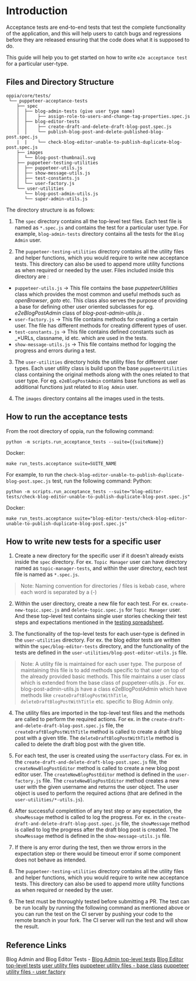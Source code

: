 # Introduction

Acceptance tests are end-to-end tests that test the complete functionality of the application, and this will help users to catch bugs and regressions before they are released ensuring that the code does what it is supposed to do.

This guide will help you to get started on how to write `e2e acceptance test` for a particular user-type.


## Files and Directory Structure

```
oppia/core/tests/
 └── puppeteer-acceptance-tests
    ├── spec
    │  ├── blog-admin-tests (give user type name)
    │  │    ├── assign-role-to-users-and-change-tag-properties.spec.js
    │  ├── blog-editor-tests
    │  │    ├── create-draft-and-delete-draft-blog-post.spec.js
    │  │    └── publish-blog-post-and-delete-published-blog-post.spec.js
    |  |    └── check-blog-editor-unable-to-publish-duplicate-blog-post.spec.js
    ├── images
    │  └── blog-post-thumbnail.svg
    ├── puppeteer-testing-utilities
    │  ├── puppeteer-utils.js
    │  ├── show-message-utils.js
    │  ├── test-constants.js
    │  └── user-factory.js
    └── user-utilities
       └── blog-post-admin-utils.js
       └── super-admin-utils.js
```

The directory structure is as follows:
1) The `spec` directory contains all the top-level test files. Each test file is named as `*.spec.js` and contains the test for a particular user type. For example, `blog-admin-tests` directory contains all the tests for the `Blog Admin` user.

2) The `puppeteer-testing-utilities` directory contains all the utility files and helper functions, which you would require to write new acceptance tests. This directory can also be used to append more utility functions as when required or needed by the user.
Files included inside this directory are :
  - `puppeteer-utils.js` -> This file contains the base _*puppeteerUtilities*_ class which provides the most common and useful methods such as _*openBrowser*_, _*goto*_ etc. This class also serves the purpose of providing a base for defining other user oriented subclasses for eg. _*e2eBlogPostAdmin*_ class of _*blog-post-admin-utils.js*_ .
  - `user-factory.js` -> This file contains methods for creating a certain user. The file has different methods for creating different types of user.
  - `test-constants.js` -> This file contains defined constants such as _*URLs, classname, id etc. which are used in the tests.
  - `show-message-utils.js` -> This file contains method for logging the progress and errors during a test.

3) The `user-utilities` directory holds the utility files for different user types. Each user utility class is build upon the base `puppeteerUtilities` class containing the original methods along with the ones related to that user type. For eg. `e2eBlogPostAdmin` contains base functions as well as additional functions just related to `Blog Admin` user.

4) The `images` directory contains all the images used in the tests.


## How to run the acceptance tests
From the root directory of oppia, run the following command:
```  
python -m scripts.run_acceptance_tests --suite={{suiteName}}  
``` 

Docker:
```
make run_tests.acceptance suite=SUITE_NAME
```

For example, to run the `check-blog-editor-unable-to-publish-duplicate-blog-post.spec.js` test, run the following command:
Python:
```
python -m scripts.run_acceptance_tests --suite="blog-editor-tests/check-blog-editor-unable-to-publish-duplicate-blog-post.spec.js"
```

Docker:
```
make run_tests.acceptance suite="blog-editor-tests/check-blog-editor-unable-to-publish-duplicate-blog-post.spec.js"
```


## How to write new tests for a specific user

1) Create a new directory for the specific user if it doesn't already exists inside the `spec` directory. For ex. `Topic Manager` user can have directory named as `topic-manager-tests`, and within the user directory, each test file is named as `*.spec.js`. 
> Note: Naming convention for directories / files is kebab case, where each word is separated by a (-)

2) Within the user directory, create a new file for each test. For ex. `create-new-topic.spec.js` and `delete-topic.spec.js` for `Topic Manager` user. And these top-level test contains single user stories checking their test steps and expectations mentioned in the [testing spreadsheet](https://docs.google.com/spreadsheets/d/1O8EHiSAGrG0yoNUBz9E4DIwKNS8Rfsv_ffC4k1WK5jc/edit?usp=sharing).

3) The functionality of the top-level tests for each user-type is defined in the `user-utilities` directory. For ex. the blog editor tests are written within the `spec/blog-editor-tests` directory, and the functionality of the tests are defined in the `user-utilities/blog-post-editor-utils.js` file.
> Note: A utility file is maintained for each user type. The purpose of maintaining this file is to add methods specific to that user on top of the already provided basic methods. This file maintains a user class which is extended from the base class of puppeteer-utils.js . For ex. blog-post-admin-utils.js have a class e2eBlogPostAdmin which have methods like `createDraftBlogPostWithTitle`, `deleteDraftBlogPostWithTitle` etc. specific to Blog Admin only.


4) The utility files are imported in the top-level test files and the methods are called to perform the required actions. For ex. in the `create-draft-and-delete-draft-blog-post.spec.js` file, the `createDraftBlogPostWithTitle` method is called to create a draft blog post with a given title. The `deleteDraftBlogPostWithTitle` method is called to delete the draft blog post with the given title.

5) For each test, the user is created using the `userFactory` class. For ex. in the `create-draft-and-delete-draft-blog-post.spec.js` file, the `createNewBlogPostEditor` method is called to create a new blog post editor user. The `createNewBlogPostEditor` method is defined in the `user-factory.js` file. The `createNewBlogPostEditor` method creates a new user with the given username and returns the user object. The user object is used to perform the required actions (that are defined in the `user-utilities/*-utils.js`).

6) After successful completition of any test step or any expectation, the `showMessage` method is called to log the progress. For ex. in the `create-draft-and-delete-draft-blog-post.spec.js` file, the `showMessage` method is called to log the progress after the draft blog post is created. The `showMessage` method is defined in the `show-message-utils.js` file.

7) If there is any error during the test, then we throw errors in the expectation step or there would be timeout error if some component does not behave as intended.

8) The `puppeteer-testing-utilities` directory contains all the utility files and helper functions, which you would require to write new acceptance tests. This directory can also be used to append more utility functions as when required or needed by the user.

9) The test must be thoroughly tested before submitting a PR. The test can be run locally by running the following command as mentioned above or you can run the test on the CI server by pushing your code to the remote branch in your fork. The CI server will run the test and will show the result.

## Reference Links
Blog Admin and Blog Editor Tests - 
  [Blog Admin top-level tests](https://github.com/oppia/oppia/tree/develop/core/tests/puppeteer-acceptance-tests/spec/blog-admin-tests)
  [Blog Editor top-level tests](https://github.com/oppia/oppia/tree/develop/core/tests/puppeteer-acceptance-tests/spec/blog-editor-tests)
  [user utility files](https://github.com/oppia/oppia/blob/develop/core/tests/puppeteer-acceptance-tests/user-utilities/blog-post-admin-utils.js)
  [puppeteer utility files - base class](https://github.com/oppia/oppia/blob/develop/core/tests/puppeteer-acceptance-tests/puppeteer-testing-utilities/puppeteer-utils.js)
  [puppeteer utility files - user factory](https://github.com/oppia/oppia/blob/develop/core/tests/puppeteer-acceptance-tests/puppeteer-testing-utilities/user-factory.js)

